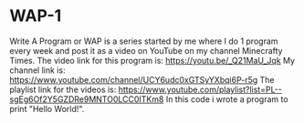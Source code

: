 # WAP-1
Write A Program or WAP is a series started by me where I do 1 program every week and post it as a video on YouTube on my channel Minecrafty Times. 
The video link for this program is: https://youtu.be/_Q21MaU_Jqk
My channel link is: https://www.youtube.com/channel/UCY6udc0xGTSyYXbqi6P-r5g
The playlist link for the videos is: https://www.youtube.com/playlist?list=PL--sgEg6Of2Y5GZDRe9MNTO0LCC0ITKm8
In this code i wrote a program to print "Hello World!".
